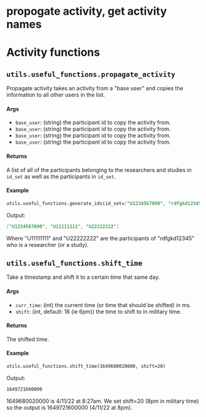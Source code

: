 # propogate activity, get activity names

# Activity functions

## `utils.useful_functions.propagate_activity`
Propagate activity takes an activity from a "base user" and copies the information to all other users in the list. 

#### Args

- `base_user`: (string) the participant id to copy the activity from.
- `base_user`: (string) the participant id to copy the activity from.
- `base_user`: (string) the participant id to copy the activity from.
- `base_user`: (string) the participant id to copy the activity from.

#### Returns
A list of all of the participants belonging to the researchers and studies in `id_set` as well as the participants in `id_set`.

#### Example

```markdown
utils.useful_functions.generate_ids(id_set=["U1234567890", "rdfgkd12345"])
```
Output:
```markdown
["U1234567890", "U11111111", "U22222222"]
```
Where "U11111111" and "U22222222" are the participants of "rdfgkd12345" who is a researcher (or a study).


## `utils.useful_functions.shift_time`
Take a timestamp and shift it to a certain time that same day.

#### Args

- `curr_time`: (int) the current time (or time that should be shifted) in ms.
- `shift`: (int, default: 18 (ie 6pm)) the time to shift to in military time.

#### Returns
The shifted time.

#### Example

```markdown
utils.useful_functions.shift_time(1649680020000, shift=20)
```
Output:
```markdown
1649721600000
```
1649680020000 is 4/11/22 at 8:27am. We set shift=20 (8pm in military time) so the output is 1649721600000 (4/11/22 at 8pm).

